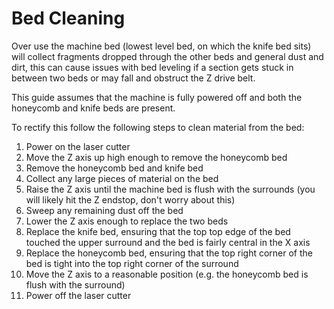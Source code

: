 Bed Cleaning
============

Over use the machine bed (lowest level bed, on which the knife bed sits) will collect fragments dropped through the other beds and general dust and dirt, this can cause issues with bed leveling if a section gets stuck in between two beds or may fall and obstruct the Z drive belt.

This guide assumes that the machine is fully powered off and both the honeycomb and knife beds are present.

To rectify this follow the following steps to clean material from the bed:

  1.  Power on the laser cutter
  2.  Move the Z axis up high enough to remove the honeycomb bed
  3.  Remove the honeycomb bed and knife bed
  4.  Collect any large pieces of material on the bed
  5.  Raise the Z axis until the machine bed is flush with the surrounds (you will likely hit the Z endstop, don't worry about this)
  6.  Sweep any remaining dust off the bed
  7.  Lower the Z axis enough to replace the two beds
  8.  Replace the knife bed, ensuring that the top top edge of the bed touched the upper surround and the bed is fairly central in the X axis
  9.  Replace the honeycomb bed, ensuring that the top right corner of the bed is tight into the top right corner of the surround
  10.  Move the Z axis to a reasonable position (e.g. the honeycomb bed is flush with the surround)
  11.  Power off the laser cutter
